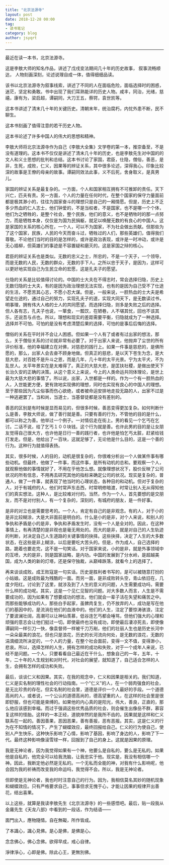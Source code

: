 ```yaml
---
title: "北京法源寺"
layout: post
date: 2018-12-28 00:00
tag:
- 读书笔记
category: blog
author: jsyqrt
---
```


---

最近在读一本书，北京法源寺。

这是李敖大师的知名作品，讲述了戊戌变法期间几十年的历史故事， 叙事流畅顺达， 人物刻画深刻，论述说理自成一体，值得细细品读。

该书以北京法源寺为叙事线索，讲述了不同的人在面临危险，面临选择时的困惑，迷茫，坚定和勇敢。书中出现了我们耳熟能详的历史人物。咸丰，同治，光绪，慈禧，康有为，梁启超，谭嗣同，大刀王五，蔡锷，袁世凯等。

这本书讲述了清末几十年的关键历史。清朝末年，统治腐朽，内忧外患不断，民不聊生。

这本书刻画了值得注意的若干历史人物。

这本书论述了许多中国人的伟大的思想和精神。

李敖大师将北京法源寺作为自己《李敖大全集》文学卷的第一本，推崇备至，不是没有道理的。这本书不仅仅是讲述了清末几十年的历史，也是李敖先生对中国的的文人和义士思想的批判和总结。这本书讨论了家国，君臣，仕隐，僧俗，善恶，是非，生死，成败，仁义，因果等的辨证关系，其中很多论述，深得我心。印象比较深的故事是王僚的母亲的故事。谭嗣同效法此事，义不后死，舍身取义，是真男儿。

家国的辨证关系是最复杂的。一方面，个人和国家相互拥有不可推卸的责任。天下兴亡，匹夫有责。另一方面，个人的力量在任何时代，在整个国家的保守力量面前都是极其渺小的，往往为国家奋斗的理想只是自己的一厢情愿。但是，历史上不乏多少热血的仁人志士，他们钟爱的，不是当权者，不是国家，也不是哪一个个体，他们为之牺牲的，是整个社会，整个民族，他们的意义，也不是牺牲时的那一点努力，而是牺牲本身，仅仅是为国为民捐躯，就足以唤醒无数的有良心的中国人。这是家国的关系的核心所在，一个人，可以不为国家，不为社会做出贡献。但那些为了这个国家，民族，人民的今天而奋斗过，牺牲过的人们，那些英雄们，值得我们尊敬。不论他们当时的目的是怎样的，或许是政治表现，或许是一时冲动，或许是无心插柳，但英雄们的事迹是不容置疑和磨灭的。这是家国之辩的核心。

君臣的辨证关系也是类似。无数的忠义之士，所忠的，不是一个天子，一个领导，而是无数的人民，无数的群众，无数的手下人。之所以忠于天子，是因为，这样可以更好地实现自己为生民立命的宏愿，这是孔夫子的愿望。

仕隐的关系是比较值得讨论的。中国的士大夫在不得志时，常会选择归隐，历史上无数归隐的士大夫，有的是因为政治理想无法实现，也有的是因为自己受不了仕途的生活，不愿苦其心志，不愿小忍大谋。但是，一般来说，一腔热血的士大夫是希望走仕途的，通过自己的努力，实现孔夫子的道，实现大同天下，是无数读过书，明事理，拥有伟大人格的士人的共同愿望。而选择归隐，则多是失败之后的选择。但人各有志，孔夫子也说，一箪食，一瓢饮，在陋巷，人不堪其忧，回也不该其乐，还说吾与点也。所以，理想和现实的差距需要平衡，归隐就成为了一种选择。选择并不可怕，可怕的是没有考虑清楚后果的选择，可怕的是事后后悔的选择。

僧俗的关系在平时并不会让人困惑。但如果一个人有了或者有过出家的想法，那么，关于僧俗关系的讨论就非常有必要了。对于出家人来说，他抛弃了尘世的所有评价标准，他的幸福建立在对佛，对慈悲的践行上。如果一件事是慈悲的，是佛所愿的，那么，出家人会去奋不顾身地做。但真正的慈悲，是以天下苍生为念，是大慈大悲，对百姓不是升斗之恩，而是几年，几十年的太平光景。宁为太平犬，不为乱世人。太平年景实在是太难得了。真正的大慈大悲，是匡扶社稷，是做出使天下长治久安的正确的决策。从这个意义上来说，今上的人类命运共同体理论，是世上最为大慈大悲的事情了。所以说，出家，入世都是一样的。作为一个有一腔热血的人，入世能更方便，更有效地实现佛的理想，同时也实现有良心的中国人的理想。至于那些因为凡尘俗事而伤心欲绝，或者被命运安排地走投无路的人，出家不过是一种逃避罢了。当和尚，当道士，当基督徒都是没有差别的。

善恶的区别是有时候是显而易见的，但很多时候，善恶变得更加复杂。如何判断什么是善，李敖大师说，做了善行就是善。只要有善的行为，不管他的目的是什么，都可以称之为善。他举过一个例子。一对情侣走在街上。男的看见一个乞丐在乞讨。二话不说，给了乞丐１００块钱。这个行为就是善。也许此男的目的是让女朋友觉得自己很大方，也许他是日行一善的践行者，也许他是怕乞丐太脏，赶紧给钱打发走。但是，他给出了一百块，这就足够了，无论他是什么目的，这是一个善的行为。这种行为就值得表扬。

其实，很多时候，人的目的，动机是很复杂的，你很难分析出一个人做某件事有哪些动机。但最终，他做了一件事，而这件事，是所有动机的总和。要观察一个人，就观察他做的事情就好了，不用在乎他怎么想。就像理想状况下，股价反映了公司状况的所有信息，不用再去研究其他的指标来确定公司的状况。现实是复杂的，普通人，做了一件事，就表现了他当时的心理状态，各种目的和动机。但对于复杂的人，对于有城府的人，他们时常声东击西，时常明修暗渡，时常让别人无从得知他们的真实想法，这种人，是比较难对付的。当然，作为一个人，首先要想的是交朋友，而不是对付别人，有一个复杂的，深刻的，有城府的朋友，是一件好事。

是非的对立也是需要思考的。一个人，肯定有自己的是非观念。有的人，对于小的是非比较糊涂，大是大非面前是明白的。什么是小的是非，对个人来说，和别人的争执和矛盾是小的是非，争执和矛盾发生时，没有一个人是全对的。因此，在这种事情上，有再清楚的是非观也是毫无用处的。而大的是非，就是对自己的人生轨迹的判断，对决定自己人生道路的关键事情的抉择。这些抉择，决定了人生的大多数状态，在这些是非上糊涂，以后是要吃大苦头的。但是，作为成人，自己选择的路，跪着也要走完，这不是一句笑话。对于国家来说，小的是非，就是外事领域中的互喷，大的是非，则是国家战略，是内功。中国的发展到了分水岭，是超越美国，成为人类的新的灯塔，还是保守独裁，从巅峰跌落，就看今上的选择了。

再来谈谈成败。成王败寇是一句实话。历史是胜利者书写的，是可以被随意打扮的小姑娘。这是成败最为残酷的一面。而另一面，是非成败转头空，青山依旧在，几度夕阳红。讨论到了这里，就涉及到了人生的意义的问题，人生需要成功吗，需要什么样的成功呢。其实，这是一个见仁见智的问题。对大多数人而言，人生是不需要成功的，因为如果有了想要成功的想法，他们就会一辈子活在失望和痛苦之中。而那些能够成功的人，那些白手起家，虽髀肉复生，仍不放弃的人，成功是写在他们的基因中的，是流淌在他们的血液中的。他们的人生，注定了要惊涛骇浪，注定了要波澜壮阔，高潮可以让神仙羡慕，低谷连乞丐都会唾骂，但他们强大的心理和顽强的意志会让他们挺过一切。即使最终也没有成功，即使最后凄凉死去，即使像谭嗣同一样引刀一快，像袁督师一样被千刀万剐，他们的壮丽人生也是历史长河中一朵朵最美的浪花。但也只是浪花，历史的长河流向何处，是无数的浪花，无数的涓滴细流所决定的，一个人的力量，在整个社会面前，变得一文不值，变得渺小，悲哀。所以，选择怎样的人生，拥有怎样的成功和失败，对于一个成年人来说，已经不是问题。一个人，只要看看自己最近在干什么，想象自己的一年，五年，十年，二十年的人生规划和对时代，对社会的展望，就知道了，自己适合怎样的人生，会拥有怎样的成功和失败。

最后，谈谈仁义和因果。其实，在我的观念中，仁义和因果是相关的。我们知道，仁义是实名制的理性社会的行动指南。一个"仁义"的人，在一个弱肉强食的社会，是无比珍贵的存在。但实名制的社会里，道德是评价一个人最好的手段。一个道德高尚的人，或者说，一个公认的道德高尚的，德高望重的人，在这样的社会里是很即舒服，但也可能是束缚的。如果他的内心真的是阳光，伟大，善良，正直的，那么他应该感到幸福。而过于强调这些优秀品质的社会，则会催生出像岳不群，慕容复这样的怪胎。这样的一本正经，道貌岸然的是我所不齿的。因果就是这样和仁义联系在一起的。善因善果，恶因恶果，善有善报，恶有恶报。其实，这是仁义的行为在不知情的情况下，产生了蝴蝶效应，最终回报给自己。仁义的行为使自己，使别人产生快乐，这种快乐影响了心情，影响了基因，影响了身边的人，影响了下一代。最终这种影响像滚雪球一样，回报到了自己的身上。这就是因果的原理。

我是无神论者，因为我觉得如果有一个神，他要么是自私的，要么是无私的。如果他是自私的，他完全可以给我洗脑，让我忠实于他。现实是，我没有相信哪一个神。因此，我断定他必然是无私的。一个无私而全能的神，对我有什么影响呢，他会因为我的祈祷而改变我的命运吗，我觉得不会。所以，我是无神论者。

但即使是无神论者，我也时时注意自己的行为。因为，我相信莫名其妙的随机现象和蝴蝶效应。只有严格要求自己，事事但求无愧于心，才能让因果的规律开出善花，结出喜果。

以上这些，就算是我读李敖先生《北京法源寺》的一些感悟吧。最后，贴一段我从金庸先生《天龙八部》中看到的一段话，作为结语——

面門出入，應物隨情。自在無礙，所作皆成。

了本識心，識心見佛。是心是佛，是佛是心。

念念佛心，佛心念佛。欲得早成，戒心自律。

淨律淨心，心即是佛。除此心王，更無別佛。

---
